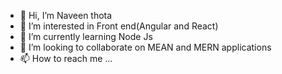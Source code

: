 - 👋 Hi, I’m Naveen thota
- 👀 I’m interested in Front end(Angular and React)
- 🌱 I’m currently learning Node Js
- 💞️ I’m looking to collaborate on MEAN and MERN applications
- 📫 How to reach me ...

<!---
Naveenthota234/Naveenthota234 is a ✨ special ✨ repository because its `README.md` (this file) appears on your GitHub profile.
You can click the Preview link to take a look at your changes.
--->
